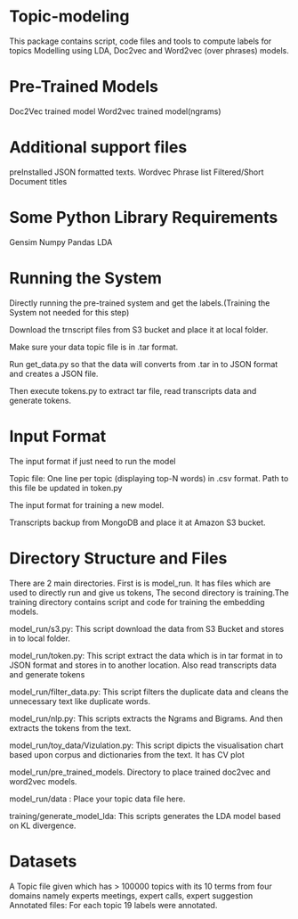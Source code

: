 # Topic-modeling

This package contains script, code files and tools to compute labels for topics Modelling using LDA, Doc2vec and Word2vec (over phrases) models.

# Pre-Trained Models

Doc2Vec trained model
Word2vec trained model(ngrams)

# Additional support files

preInstalled JSON formatted texts.
Wordvec Phrase list
Filtered/Short Document titles

# Some Python Library Requirements

Gensim
Numpy
Pandas
LDA

# Running the System

  Directly running the pre-trained system and get the labels.(Training the System not needed for this step)

  Download the trnscript files from S3 bucket and place it at local folder.

  Make sure your data topic file is in .tar format.

  Run get_data.py so that the data will converts from .tar in to JSON format and creates a JSON file.
  
  Then execute tokens.py to extract tar file, read transcripts data and generate tokens.


# Input Format

The input format if just need to run the model

Topic file: One line per topic (displaying top-N words) in .csv format. Path to this file be updated in token.py

The input format for training a new model.

Transcripts backup from MongoDB and place it at Amazon S3 bucket.

# Directory Structure and Files

There are 2 main directories. First is is model_run. It has files which are used to directly run and give us tokens, The second directory is training.The training directory contains script and code for training the embedding models. 


  model_run/s3.py: This script download the data from S3 Bucket and stores in to local folder.
  
  model_run/token.py: This script extract the data which is in tar format in to JSON format and stores in to another location. Also read transcripts data and generate tokens
  
  model_run/filter_data.py: This script filters the duplicate data and cleans the unnecessary text like duplicate words.
  
  model_run/nlp.py: This scripts extracts the Ngrams and Bigrams. And then extracts the tokens from the text.
  
   model_run/toy_data/Vizulation.py: This script dipicts the visualisation chart based upon corpus and dictionaries from the text. It has CV plot
  
  model_run/pre_trained_models. Directory to place trained doc2vec and word2vec models.
  
  model_run/data : Place your topic data file here.
  
  training/generate_model_lda: This scripts generates the LDA model based on KL divergence.

  
  # Datasets
  
  A Topic file given which has > 100000 topics with its 10 terms from four domains namely experts meetings, expert calls, expert suggestion
  Annotated files: For each topic 19 labels were annotated.



